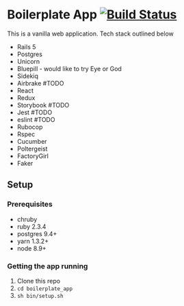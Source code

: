 # Boilerplate App [![Build Status](https://travis-ci.org/tall-dan/boilerplate_app.svg)](https://travis-ci.org/tall-dan/boilerplate_app)

This is a vanilla web application. Tech stack outlined below

- Rails 5
- Postgres
- Unicorn
- Bluepill - would like to try Eye or God
- Sidekiq
- Airbrake #TODO
- React
- Redux
- Storybook #TODO
- Jest #TODO
- eslint #TODO
- Rubocop
- Rspec
- Cucumber
- Poltergeist
- FactoryGirl
- Faker

## Setup

### Prerequisites
- chruby
- ruby 2.3.4
- postgres 9.4+
- yarn 1.3.2+
- node 8.9+

### Getting the app running
1. Clone this repo
2. `cd boilerplate_app`
3. `sh bin/setup.sh`
